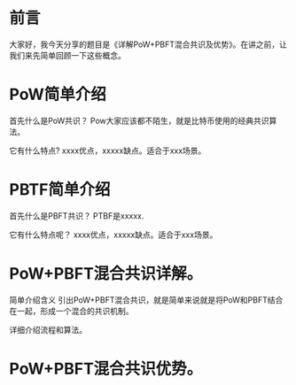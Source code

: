 
# 前言
大家好，我今天分享的题目是《详解PoW+PBFT混合共识及优势》。在讲之前，让我们来先简单回顾一下这些概念。

# PoW简单介绍
首先什么是PoW共识？
Pow大家应该都不陌生，就是比特币使用的经典共识算法。

它有什么特点?
xxxx优点，xxxxx缺点。适合于xxx场景。


# PBTF简单介绍
首先什么是PBFT共识？
PTBF是xxxxx.

它有什么特点呢？ 
xxxx优点，xxxxx缺点。适合于xxx场景。


# PoW+PBFT混合共识详解。
简单介绍含义
引出PoW+PBFT混合共识，就是简单来说就是将PoW和PBFT结合在一起，形成一个混合的共识机制。

详细介绍流程和算法。


# PoW+PBFT混合共识优势。
